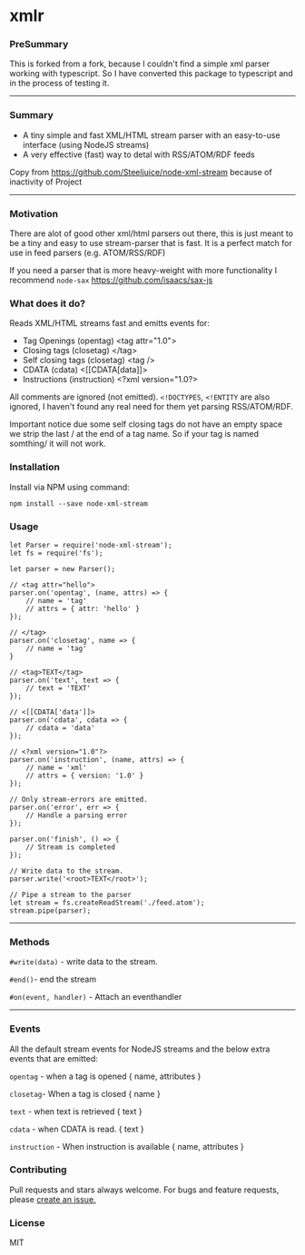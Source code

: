 # xmlr

### PreSummary

This is forked from a fork, because I couldn't find a simple xml parser working with typescript. So I have converted this
package to typescript and in the process of testing it.

---

### Summary

-   A tiny simple and fast XML/HTML stream parser with an easy-to-use interface (using NodeJS streams)
-   A very effective (fast) way to detal with RSS/ATOM/RDF feeds

Copy from https://github.com/Steeljuice/node-xml-stream because of inactivity of Project

---

### Motivation

There are alot of good other xml/html parsers out there, this is just meant to be a tiny and easy to use stream-parser that is fast. It is a perfect match for use in feed parsers (e.g. ATOM/RSS/RDF)

If you need a parser that is more heavy-weight with more functionality I recommend `node-sax` https://github.com/isaacs/sax-js

### What does it do?

Reads XML/HTML streams fast and emitts events for:

-   Tag Openings (opentag) <tag attr="1.0"\>
-   Closing tags (closetag) </tag\>
-   Self closing tags (closetag) <tag \/\>
-   CDATA (cdata) <[[CDATA[data]]>
-   Instructions (instruction) <?xml version="1.0?\>

All comments are ignored (not emitted). `<!DOCTYPES`, `<!ENTITY` are also ignored, I haven't found any real need for them yet parsing RSS/ATOM/RDF.

Important notice due some self closing tags do not have an empty space we strip the last / at the end of a tag name. So if your tag is named somthing/ it will not work.

### Installation

Install via NPM using command:

`npm install --save node-xml-stream`

### Usage

```
let Parser = require('node-xml-stream');
let fs = require('fs');

let parser = new Parser();

// <tag attr="hello">
parser.on('opentag', (name, attrs) => {
	// name = 'tag'
	// attrs = { attr: 'hello' }
});

// </tag>
parser.on('closetag', name => {
	// name = 'tag'
}

// <tag>TEXT</tag>
parser.on('text', text => {
	// text = 'TEXT'
});

// <[[CDATA['data']]>
parser.on('cdata', cdata => {
	// cdata = 'data'
});

// <?xml version="1.0"?>
parser.on('instruction', (name, attrs) => {
	// name = 'xml'
    // attrs = { version: '1.0' }
});

// Only stream-errors are emitted.
parser.on('error', err => {
	// Handle a parsing error
});

parser.on('finish', () => {
	// Stream is completed
});

// Write data to the stream.
parser.write('<root>TEXT</root>');

// Pipe a stream to the parser
let stream = fs.createReadStream('./feed.atom');
stream.pipe(parser);

```

---

### Methods

`#write(data)` - write data to the stream.

`#end()`- end the stream

`#on(event, handler)` - Attach an eventhandler

---

### Events

All the default stream events for NodeJS streams and the below extra events that are emitted:

`opentag` - when a tag is opened { name, attributes }

`closetag`- When a tag is closed { name }

`text` - when text is retrieved { text }

`cdata` - when CDATA is read. { text }

`instruction` - When instruction is available { name, attributes }

### Contributing

Pull requests and stars always welcome. For bugs and feature requests, please [create an issue.](https://github.com/slippyex/node-xml-stream-parser/issues)

### License

MIT
